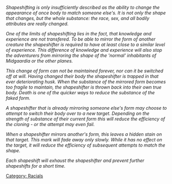 *Shapeshifting is only insufficiently described as the ability to change
the appearance of once body to match someone else's. It is not only the
shape that changes, but the whole substance: the race, sex, and all
bodily attributes are really changed.*

*One of the limits of shapeshifting lies in the fact, that knowledge and
experience are not transfered. To be able to mirror the form of another
creature the shapeshifter is required to have at least close to a
similar level of experience. This difference of knowledge and experience
will also stop the adventurers from mirroring the shape of the 'normal'
inhabitants of Midgaardia or the other planes.*

*This change of form can not be maintained forever, nor can it be
switched off at will. Having changed their body the shapeshifter is
trapped in that ever deteriorating husk. When the substance of the
mirrored form becomes too fragile to maintain, the shapeshifter is
thrown back into their own true body. Death is one of the quicker ways
to reduce the substance of the faked form.*

*A shapeshifter that is already mirroring someone else's form may choose
to attempt to switch their body over to a new target. Depending on the
strength of substance of their current form this will reduce the
efficiency of the cloning - or the attempt may even fail.*

*When a shapeshifter mirrors another's form, this leaves a hidden stain
on that target. This mark will fade away only slowly. While it has no
effect on the target, it will reduce the efficiency of subsequent
attempts to match the shape.*

*Each shapeshift will exhaust the shapeshifter and prevent further
shapeshifts for a short time.*

[Category: Racials](Category:_Racials "wikilink")
